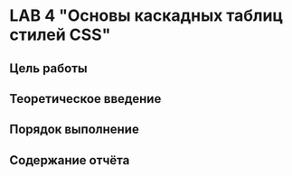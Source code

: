 # LAB 4 "Основы каскадных таблиц стилей CSS"

## Цель работы

## Теоретическое введение

## Порядок выполнение

## Содержание отчёта
